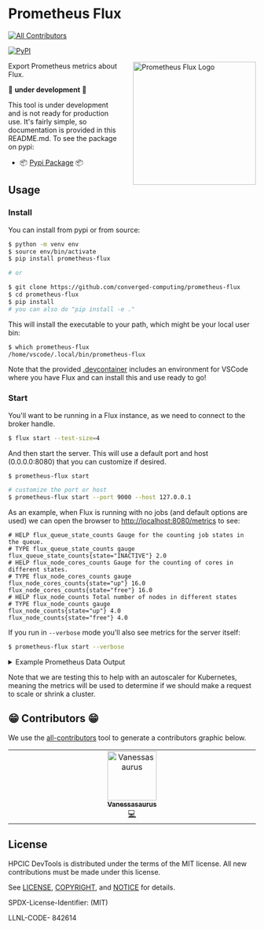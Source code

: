 # Prometheus Flux

<!-- ALL-CONTRIBUTORS-BADGE:START - Do not remove or modify this section -->
[![All Contributors](https://img.shields.io/badge/all_contributors-1-orange.svg?style=flat-square)](#contributors-)
<!-- ALL-CONTRIBUTORS-BADGE:END -->
[![PyPI](https://img.shields.io/pypi/v/prometheus-flux)](https://pypi.org/project/prometheus-flux/)

<a target="_blank" rel="noopener noreferrer" href="https://github.com/converged-computing/prometheus-flux/blob/main/docs/assets/img/logo-transparent.png">
    <img align="right" style="width: 250px; float: right; padding-left: 20px;" src="https://github.com/converged-computing/prometheus-flux/raw/main/docs/assets/img/logo-transparent.png" alt="Prometheus Flux Logo">
</a>

Export Prometheus metrics about Flux.

🚧️ **under development** 🚧️

This tool is under development and is not ready for production use. It's fairly simple, so documentation
is provided in this README.md. To see the package on pypi:

 - 📦️ [Pypi Package](https://pypi.org/project/prometheus-flux/) 📦️

## Usage

### Install

You can install from pypi or from source:

```bash
$ python -m venv env
$ source env/bin/activate
$ pip install prometheus-flux

# or

$ git clone https://github.com/converged-computing/prometheus-flux
$ cd prometheus-flux
$ pip install
# you can also do "pip install -e ."
```

This will install the executable to your path, which might be your local user bin:

```bash
$ which prometheus-flux
/home/vscode/.local/bin/prometheus-flux
```

Note that the provided [.devcontainer](.devcontainer) includes an environment for VSCode where you have Flux
and can install this and use ready to go!

### Start

You'll want to be running in a Flux instance, as we need to connect to the broker handle.

```bash
$ flux start --test-size=4
```

And then start the server. This will use a default port and host (0.0.0.0:8080) that you can customize
if desired.

```bash
$ prometheus-flux start

# customize the port or host
$ prometheus-flux start --port 9000 --host 127.0.0.1
```

As an example, when Flux is running with no jobs (and default options are used) we can open
the browser to [http://localhost:8080/metrics](http://localhost:8080/metrics) to see:

```console
# HELP flux_queue_state_counts Gauge for the counting job states in the queue.
# TYPE flux_queue_state_counts gauge
flux_queue_state_counts{state="INACTIVE"} 2.0
# HELP flux_node_cores_counts Gauge for the counting of cores in different states.
# TYPE flux_node_cores_counts gauge
flux_node_cores_counts{state="up"} 16.0
flux_node_cores_counts{state="free"} 16.0
# HELP flux_node_counts Total number of nodes in different states
# TYPE flux_node_counts gauge
flux_node_counts{state="up"} 4.0
flux_node_counts{state="free"} 4.0
```

If you run in `--verbose` mode you'll also see metrics for the server itself:

```bash
$ prometheus-flux start --verbose
```

<details>

<summary>Example Prometheus Data Output</summary>

```
# HELP python_gc_objects_collected_total Objects collected during gc
# TYPE python_gc_objects_collected_total counter
python_gc_objects_collected_total{generation="0"} 452.0
python_gc_objects_collected_total{generation="1"} 43.0
python_gc_objects_collected_total{generation="2"} 0.0
# HELP python_gc_objects_uncollectable_total Uncollectable objects found during GC
# TYPE python_gc_objects_uncollectable_total counter
python_gc_objects_uncollectable_total{generation="0"} 0.0
python_gc_objects_uncollectable_total{generation="1"} 0.0
python_gc_objects_uncollectable_total{generation="2"} 0.0
# HELP python_gc_collections_total Number of times this generation was collected
# TYPE python_gc_collections_total counter
python_gc_collections_total{generation="0"} 85.0
python_gc_collections_total{generation="1"} 7.0
python_gc_collections_total{generation="2"} 0.0
# HELP python_info Python platform information
# TYPE python_info gauge
python_info{implementation="CPython",major="3",minor="8",patchlevel="10",version="3.8.10"} 1.0
# HELP process_virtual_memory_bytes Virtual memory size in bytes.
# TYPE process_virtual_memory_bytes gauge
process_virtual_memory_bytes 1.24461056e+08
# HELP process_resident_memory_bytes Resident memory size in bytes.
# TYPE process_resident_memory_bytes gauge
process_resident_memory_bytes 3.4168832e+07
# HELP process_start_time_seconds Start time of the process since unix epoch in seconds.
# TYPE process_start_time_seconds gauge
process_start_time_seconds 1.68539579014e+09
# HELP process_cpu_seconds_total Total user and system CPU time spent in seconds.
# TYPE process_cpu_seconds_total counter
process_cpu_seconds_total 0.22
# HELP process_open_fds Number of open file descriptors.
# TYPE process_open_fds gauge
process_open_fds 13.0
# HELP process_max_fds Maximum number of open file descriptors.
# TYPE process_max_fds gauge
process_max_fds 1.048576e+06
# HELP flux_queue_state_counts Gauge for the counting job states in the queue.
# TYPE flux_queue_state_counts gauge
flux_queue_state_counts{state="INACTIVE"} 2.0
# HELP flux_node_cores_counts Gauge for the counting of cores in different states.
# TYPE flux_node_cores_counts gauge
flux_node_cores_counts{state="up"} 16.0
flux_node_cores_counts{state="free"} 16.0
# HELP flux_node_counts Total number of nodes in different states
# TYPE flux_node_counts gauge
flux_node_counts{state="up"} 4.0
flux_node_counts{state="free"} 4.0
```

</details>

Note that we are testing this to help with an autoscaler for Kubernetes, meaning
the metrics will be used to determine if we should make a request to scale or shrink
a cluster.

## 😁️ Contributors 😁️

We use the [all-contributors](https://github.com/all-contributors/all-contributors)
tool to generate a contributors graphic below.

<!-- ALL-CONTRIBUTORS-LIST:START - Do not remove or modify this section -->
<!-- prettier-ignore-start -->
<!-- markdownlint-disable -->
<table>
  <tbody>
    <tr>
      <td align="center" valign="top" width="14.28%"><a href="https://vsoch.github.io"><img src="https://avatars.githubusercontent.com/u/814322?v=4?s=100" width="100px;" alt="Vanessasaurus"/><br /><sub><b>Vanessasaurus</b></sub></a><br /><a href="https://github.com/converged-computing/prometheus-flux/commits?author=vsoch" title="Code">💻</a></td>
    </tr>
  </tbody>
</table>

<!-- markdownlint-restore -->
<!-- prettier-ignore-end -->

<!-- ALL-CONTRIBUTORS-LIST:END -->

## License

HPCIC DevTools is distributed under the terms of the MIT license.
All new contributions must be made under this license.

See [LICENSE](https://github.com/converged-computing/prometheus-flux/blob/main/LICENSE),
[COPYRIGHT](https://github.com/converged-computing/prometheus-flux/blob/main/COPYRIGHT), and
[NOTICE](https://github.com/converged-computing/prometheus-flux/blob/main/NOTICE) for details.

SPDX-License-Identifier: (MIT)

LLNL-CODE- 842614

